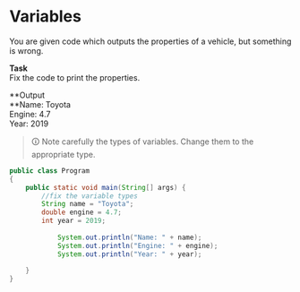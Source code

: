 # Variables  
You are given code which outputs the properties of a vehicle, but something is wrong.  
  
**Task**  
Fix the code to print the properties.  
  
**Output  
**Name: Toyota  
Engine: 4.7  
Year: 2019  

>🛈 Note carefully the types of variables. Change them to the appropriate type.

```java
public class Program
{
	public static void main(String[] args) {
		//fix the variable types
		String name = "Toyota";
		double engine = 4.7;
		int year = 2019;
		
			System.out.println("Name: " + name);
			System.out.println("Engine: " + engine);
			System.out.println("Year: " + year);
			
	}
}
```